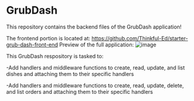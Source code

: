 # GrubDash

This repository contains the backend files of the GrubDash application!

The frontend portion is located at: https://github.com/Thinkful-Ed/starter-grub-dash-front-end
Preview of the full application: 
![image](https://github.com/ashleynguyen37/GrubDash/assets/125700200/586b56f3-b23c-4765-94eb-a954a8ffdc29)

This GrubDash respository is tasked to:

-Add handlers and middleware functions to create, read, update, and list dishes and attaching them to their specific handlers

-Add handlers and middleware functions to create, read, update, delete, and list orders and attaching them to their specific handlers


